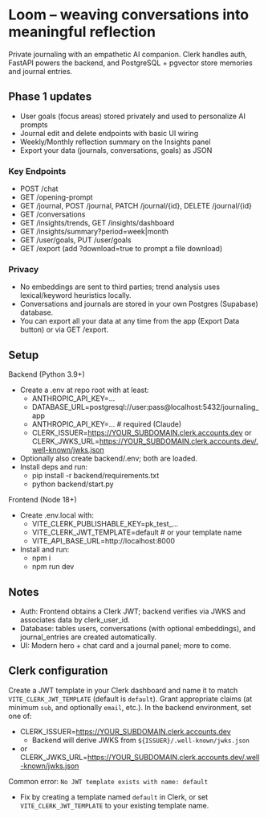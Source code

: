 # Loom – weaving conversations into meaningful reflection

Private journaling with an empathetic AI companion. Clerk handles auth, FastAPI powers the backend, and PostgreSQL + pgvector store memories and journal entries.

## Phase 1 updates

- User goals (focus areas) stored privately and used to personalize AI prompts
- Journal edit and delete endpoints with basic UI wiring
- Weekly/Monthly reflection summary on the Insights panel
- Export your data (journals, conversations, goals) as JSON

### Key Endpoints

- POST /chat
- GET /opening-prompt
- GET /journal, POST /journal, PATCH /journal/{id}, DELETE /journal/{id}
- GET /conversations
- GET /insights/trends, GET /insights/dashboard
- GET /insights/summary?period=week|month
- GET /user/goals, PUT /user/goals
- GET /export (add ?download=true to prompt a file download)

### Privacy

- No embeddings are sent to third parties; trend analysis uses lexical/keyword heuristics locally.
- Conversations and journals are stored in your own Postgres (Supabase) database.
- You can export all your data at any time from the app (Export Data button) or via GET /export.

## Setup

Backend (Python 3.9+)
- Create a .env at repo root with at least:
  - ANTHROPIC_API_KEY=...
  - DATABASE_URL=postgresql://user:pass@localhost:5432/journaling_app
  - ANTHROPIC_API_KEY=...  # required (Claude)
  - CLERK_ISSUER=https://YOUR_SUBDOMAIN.clerk.accounts.dev
    or CLERK_JWKS_URL=https://YOUR_SUBDOMAIN.clerk.accounts.dev/.well-known/jwks.json
- Optionally also create backend/.env; both are loaded.
- Install deps and run:
  - pip install -r backend/requirements.txt
  - python backend/start.py

Frontend (Node 18+)
- Create .env.local with:
  - VITE_CLERK_PUBLISHABLE_KEY=pk_test_...
  - VITE_CLERK_JWT_TEMPLATE=default   # or your template name
  - VITE_API_BASE_URL=http://localhost:8000
- Install and run:
  - npm i
  - npm run dev

## Notes
- Auth: Frontend obtains a Clerk JWT; backend verifies via JWKS and associates data by clerk_user_id.
- Database: tables users, conversations (with optional embeddings), and journal_entries are created automatically.
- UI: Modern hero + chat card and a journal panel; more to come.

## Clerk configuration

Create a JWT template in your Clerk dashboard and name it to match `VITE_CLERK_JWT_TEMPLATE` (default is `default`).
Grant appropriate claims (at minimum `sub`, and optionally `email`, etc.).
In the backend environment, set one of:

- CLERK_ISSUER=https://YOUR_SUBDOMAIN.clerk.accounts.dev
  - Backend will derive JWKS from `${ISSUER}/.well-known/jwks.json`
- or CLERK_JWKS_URL=https://YOUR_SUBDOMAIN.clerk.accounts.dev/.well-known/jwks.json

Common error: `No JWT template exists with name: default`
- Fix by creating a template named `default` in Clerk, or set `VITE_CLERK_JWT_TEMPLATE` to your existing template name.
